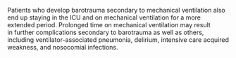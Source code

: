 Patients who develop barotrauma secondary to mechanical ventilation also end up staying in the ICU and on mechanical ventilation for a more extended period. Prolonged time on mechanical ventilation may result in further complications secondary to barotrauma as well as others, including ventilator-associated pneumonia, delirium, intensive care acquired weakness, and nosocomial infections.